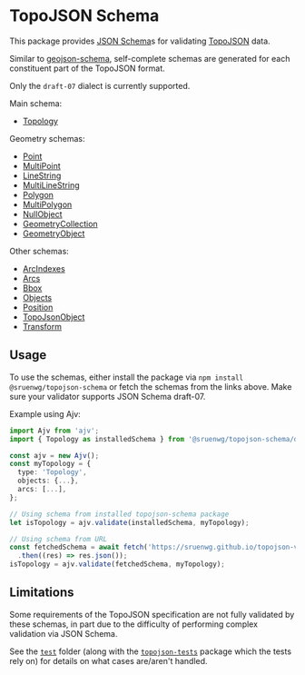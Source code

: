 # TopoJSON Schema

This package provides [JSON Schema](https://json-schema.org/)s for validating [TopoJSON](https://github.com/topojson/topojson-specification) data.

Similar to [geojson-schema](https://github.com/geojson/schema), self-complete schemas are generated for each constituent part of the TopoJSON format.

Only the `draft-07` dialect is currently supported.

Main schema:
- [Topology](https://sruenwg.github.io/topojson-validation/schemas/draft-07/Topology.json)

Geometry schemas:
- [Point](https://sruenwg.github.io/topojson-validation/schemas/draft-07/Point.json)
- [MultiPoint](https://sruenwg.github.io/topojson-validation/schemas/draft-07/MultiPoint.json)
- [LineString](https://sruenwg.github.io/topojson-validation/schemas/draft-07/LineString.json)
- [MultiLineString](https://sruenwg.github.io/topojson-validation/schemas/draft-07/MultiLineString.json)
- [Polygon](https://sruenwg.github.io/topojson-validation/schemas/draft-07/Polygon.json)
- [MultiPolygon](https://sruenwg.github.io/topojson-validation/schemas/draft-07/MultiPolygon.json)
- [NullObject](https://sruenwg.github.io/topojson-validation/schemas/draft-07/NullObject.json)
- [GeometryCollection](https://sruenwg.github.io/topojson-validation/schemas/draft-07/GeometryCollection.json)
- [GeometryObject](https://sruenwg.github.io/topojson-validation/schemas/draft-07/GeometryObject.json)

Other schemas:
- [ArcIndexes](https://sruenwg.github.io/topojson-validation/schemas/draft-07/ArcIndexes.json)
- [Arcs](https://sruenwg.github.io/topojson-validation/schemas/draft-07/Arcs.json)
- [Bbox](https://sruenwg.github.io/topojson-validation/schemas/draft-07/Bbox.json)
- [Objects](https://sruenwg.github.io/topojson-validation/schemas/draft-07/Objects.json)
- [Position](https://sruenwg.github.io/topojson-validation/schemas/draft-07/Position.json)
- [TopoJsonObject](https://sruenwg.github.io/topojson-validation/schemas/draft-07/TopoJsonObject.json)
- [Transform](https://sruenwg.github.io/topojson-validation/schemas/draft-07/Transform.json)


## Usage

To use the schemas, either install the package via `npm install @sruenwg/topojson-schema` or fetch the schemas from the links above.
Make sure your validator supports JSON Schema draft-07.

Example using Ajv:
```ts
import Ajv from 'ajv';
import { Topology as installedSchema } from '@sruenwg/topojson-schema/draft-07';

const ajv = new Ajv();
const myTopology = {
  type: 'Topology',
  objects: {...},
  arcs: [...],
};

// Using schema from installed topojson-schema package
let isTopology = ajv.validate(installedSchema, myTopology);

// Using schema from URL
const fetchedSchema = await fetch('https://sruenwg.github.io/topojson-validation/schemas/draft-07/Topology.json')
  .then((res) => res.json());
isTopology = ajv.validate(fetchedSchema, myTopology);
```


## Limitations

Some requirements of the TopoJSON specification are not fully validated by these schemas, in part due to the difficulty of performing complex validation via JSON Schema.

See the [`test`](https://github.com/sruenwg/topojson-validation/tree/main/packages/topojson-schema/test) folder (along with the [`topojson-tests`](https://github.com/sruenwg/topojson-validation/tree/main/packages/topojson-tests) package which the tests rely on) for details on what cases are/aren't handled.
